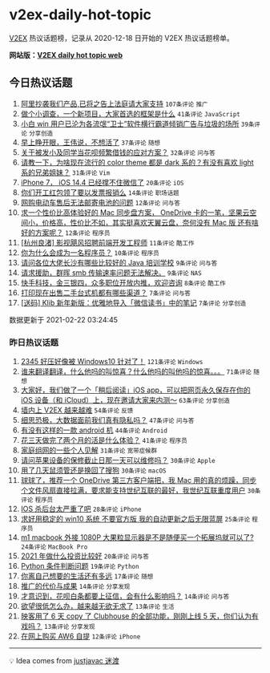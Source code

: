 # v2ex-daily-hot-topic

[V2EX](https://www.v2ex.com/) 热议话题榜，记录从 2020-12-18 日开始的 V2EX 热议话题榜单。

**网站版：[V2EX daily hot topic web](https://realleonardo.github.io/v2ex-daily-hot-topic-web/)**

## 今日热议话题

<!-- TODAY BEGIN -->

1. [阿里抄袭我们产品,已将之告上法庭请大家支持](https://www.v2ex.com/t/754943) `107条评论` `推广`
1. [做个小调查，一个新项目，大家首选的框架是什么](https://www.v2ex.com/t/754961) `41条评论` `JavaScript`
1. [小白 win 用户已沦为各流氓“卫士”软件横行霸道倾销广告与垃圾的场所](https://www.v2ex.com/t/754945) `39条评论` `分享创造`
1. [早上睁开眼，王伟说，不想活了](https://www.v2ex.com/t/754936) `37条评论` `随想`
1. [关于被发小及同学当花呗频繁借钱的应对方案？](https://www.v2ex.com/t/754987) `32条评论` `问与答`
1. [请教一下，为啥现在流行的 color theme 都是 dark 系的？有没有喜欢 light 系的兄弟姐妹？](https://www.v2ex.com/t/754951) `31条评论` `Vim`
1. [iPhone 7， iOS 14.4 已经撑不住微信了](https://www.v2ex.com/t/754950) `20条评论` `iOS`
1. [你们开工红包领了要以发票报销么](https://www.v2ex.com/t/754941) `14条评论` `职场话题`
1. [网购电动车售后无法邮寄电池的问题](https://www.v2ex.com/t/754979) `12条评论` `问与答`
1. [求一个性价比高体验好的 Mac 同步盘方案， OneDrive 卡的一笔，坚果云空间小，价格高，性价比不如，其实挺喜欢天翼云盘，奈何没有 Mac 版 还有啥好的方案呢？](https://www.v2ex.com/t/754968) `12条评论` `程序员`
1. [[杭州良渚] 影视飓风招聘前端开发工程师](https://www.v2ex.com/t/754990) `11条评论` `酷工作`
1. [你为什么会成为一名程序员？](https://www.v2ex.com/t/755020) `10条评论` `程序员`
1. [请问各位大佬长沙有哪些比较好的 Java 培训学校](https://www.v2ex.com/t/754955) `9条评论` `问与答`
1. [请求援助，群晖 smb 传输速率问题无法解决。](https://www.v2ex.com/t/754942) `9条评论` `NAS`
1. [快手科技，金三银四，众多职位开放内推，欢迎咨询](https://www.v2ex.com/t/754959) `8条评论` `酷工作`
1. [打印现在出售二手台式机都有哪些渠道？](https://www.v2ex.com/t/755013) `7条评论` `问与答`
1. [[送码] Klib 新年新版：优雅地导入「微信读书」中的笔记](https://www.v2ex.com/t/754982) `7条评论` `分享创造`

数据更新于 2021-02-22 03:24:45

<!-- TODAY END -->

### 昨日热议话题

<!-- YESTERDAY BEGIN -->

1. [2345 好压好像被 Windows10 针对了！](https://www.v2ex.com/t/754794) `121条评论` `Windows`
1. [谁来翻译翻译，什么他吗的叫惊喜？什么他吗的叫他吗的惊喜。。。](https://www.v2ex.com/t/754840) `71条评论` `随想`
1. [大家好，我们做了一个「稍后阅读」iOS app，可以把网页永久保存在你的 iOS 设备（和 iCloud）上，现在邀请大家来内测～](https://www.v2ex.com/t/754808) `63条评论` `分享创造`
1. [墙内上 V2EX 越来越难](https://www.v2ex.com/t/754858) `54条评论` `反馈`
1. [细思恐极，大数据面前我们真有隐私吗？](https://www.v2ex.com/t/754778) `47条评论` `问与答`
1. [有没有这样的一款 android 机](https://www.v2ex.com/t/754790) `44条评论` `Android`
1. [花三天做完了两个月的活是什么体验？](https://www.v2ex.com/t/754829) `41条评论` `程序员`
1. [家庭组网的一些个人见解](https://www.v2ex.com/t/754783) `31条评论` `宽带症候群`
1. [请问苹果设备的保修截止日那一天可以维修吗？](https://www.v2ex.com/t/754793) `30条评论` `Apple`
1. [用了几天鼠须管还是换回了搜狗](https://www.v2ex.com/t/754860) `30条评论` `macOS`
1. [球球了，推荐一个 OneDrive 第三方客户端把，我 Mac 用的真的烦躁，同步个文件风扇直接拉满，要求能支持世纪互联的最好，我世纪互联重度用户](https://www.v2ex.com/t/754883) `30条评论` `程序员`
1. [IOS 杀后台太严重了吧](https://www.v2ex.com/t/754786) `28条评论` `iPhone`
1. [求好用稳定的 win10 系统 不要官方版 我的自动更新之后无限蓝屏](https://www.v2ex.com/t/754904) `25条评论` `程序员`
1. [m1 macbook 外接 1080P 大果粒显示器是不是随便买一个拓展坞就可以了?](https://www.v2ex.com/t/754885) `24条评论` `MacBook Pro`
1. [2021 年做什么投资比较好](https://www.v2ex.com/t/754905) `20条评论` `问与答`
1. [Python 条件判断问题](https://www.v2ex.com/t/754810) `19条评论` `Python`
1. [你离自己想要的生活还有多远](https://www.v2ex.com/t/754908) `17条评论` `随想`
1. [推广的代价与成果](https://www.v2ex.com/t/754900) `14条评论` `分享发现`
1. [才意识到，花呗白条都要上征信，会有什么影响吗？](https://www.v2ex.com/t/754828) `14条评论` `问与答`
1. [欲望很低怎么办，越来越无欲无求了](https://www.v2ex.com/t/754920) `13条评论` `生活`
1. [映客用了 6 天 copy 了 Clubhouse 的全部功能，刚刚上线 5 天，你们认为有戏吗？](https://www.v2ex.com/t/754838) `13条评论` `分享发现`
1. [在网上购买 AW6 自提](https://www.v2ex.com/t/754898) `12条评论` `iPhone`

<!-- YESTERDAY END -->

---

💡 Idea comes from [justjavac 迷渡](https://github.com/justjavac/)

